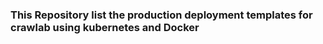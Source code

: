 ### This Repository list the production deployment templates for crawlab using kubernetes and Docker